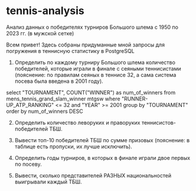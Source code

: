 # tennis-analysis
Анализ данных о победителях турниров Большого шлема с 1950 по 2023 гг. (в мужской сетке)

Всем привет! Здесь собраны придуманные мной запросы для погружения в теннисную статистику в PostgreSQL 

1. Определить по каждому турниру Большого шлема количество победителей, которые играли в финале с сеяными теннисистами (пояснение: по правилам сеяных в теннисе 32, а сама система посева была введена в 2001 году).

select "TOURNAMENT", COUNT("WINNER") as num_of_winners
from mens_tennis_grand_slam_winner mtgsw 
where "RUNNER-UP_ATP_RANKING" <= 32 and "YEAR" >= 2001
group by "TOURNAMENT"
order by num_of_winners DESC

2. Определить количество леворуких и праворуких теннисистов-победителей ТБШ. 

3. Вывести топ-10 победителей ТБШ по сумме призовых (пояснение: в таблице есть пропуски, их лучше исключить).

4. Определить годы турниров, в которых в финале играли двое первых по посеву.

5. Вывести, сколько представителей РАЗНЫХ национальностей выигрывали каждый ТБШ.

